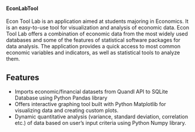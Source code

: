 #### EconLabTool

Econ Tool Lab is an application aimed at students majoring in Economics. 
It is an easy-to-use tool for visualization and analysis of economic data.
Econ Tool Lab offers a  combination of economic data from the most widely 
used databases and some of the features of statistical software packages for data analysis. 
The application provides a quick access to most common economic
variables and indicators, as well as statistical tools to analyze them.

## Features

  * Imports economic/financial datasets from Quandl API to SQLite Database using Python Pandas library
  * Offers interactive graphing tool built with Python Matplotlib for visualizing data and creating custom plots.
  * Dynamic quantitative analysis (variance, standard deviation, correlation etc.) of data based on user’s input criteria using Python Numpy library. 
